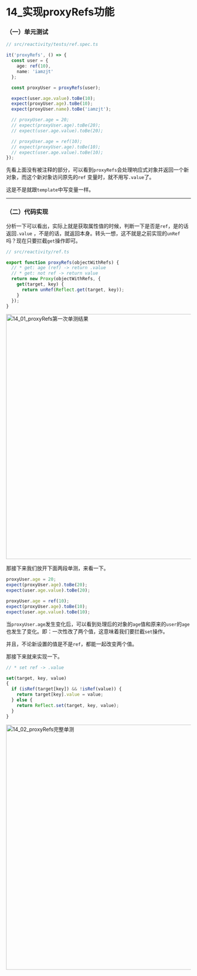 # 14_实现proxyRefs功能

### （一）单元测试

```ts
// src/reactivity/tests/ref.spec.ts

it('proxyRefs', () => {
  const user = {
    age: ref(10),
    name: 'iamzjt'
  };

  const proxyUser = proxyRefs(user);

  expect(user.age.value).toBe(10);
  expect(proxyUser.age).toBe(10);
  expect(proxyUser.name).toBe('iamzjt');

  // proxyUser.age = 20;
  // expect(proxyUser.age).toBe(20);
  // expect(user.age.value).toBe(20);

  // proxyUser.age = ref(10);
  // expect(proxyUser.age).toBe(10);
  // expect(user.age.value).toBe(10);
});
```

先看上面没有被注释的部分，可以看到`proxyRefs`会处理响应式对象并返回一个新对象，而这个新对象访问原先的`ref`
变量时，就不用写`.value`了。

这是不是就跟`template`中写变量一样。

---------------------------------------------------------------------------------------

### （二）代码实现

分析一下可以看出，实际上就是获取属性值的时候，判断一下是否是`ref`，是的话返回`.value`
，不是的话，就返回本身。转头一想，这不就是之前实现的`unRef`
吗？现在只要拦截`get`操作即可。

```ts
// src/reactivity/ref.ts

export function proxyRefs(objectWithRefs) {
  // * get: age (ref) -> return .value
  // * get: not ref -> return value
  return new Proxy(objectWithRefs, {
    get(target, key) {
      return unRef(Reflect.get(target, key));
    }
  });
}
```

<img src="https://iamzjt-1256754140.cos.ap-nanjing.myqcloud.com/images/202211220644285.png" width="666" alt="14_01_proxyRefs第一次单测结果"/>

那接下来我们放开下面两段单测，来看一下。

```ts
proxyUser.age = 20;
expect(proxyUser.age).toBe(20);
expect(user.age.value).toBe(20);

proxyUser.age = ref(10);
expect(proxyUser.age).toBe(10);
expect(user.age.value).toBe(10);
```

当`proxyUser.age`发生变化后，可以看到处理后的对象的`age`值和原来的`user`的`age`
也发生了变化。即：一次性改了两个值，这意味着我们要拦截`set`操作。

并且，不论新设置的值是不是`ref`，都能一起改变两个值。

那接下来就来实现一下。

```ts
// * set ref -> .value

set(target, key, value)
{
  if (isRef(target[key]) && !isRef(value)) {
    return target[key].value = value;
  } else {
    return Reflect.set(target, key, value);
  }
}
```

<img src="https://iamzjt-1256754140.cos.ap-nanjing.myqcloud.com/images/202211220647056.png" width="666" alt="14_02_proxyRefs完整单测"/>